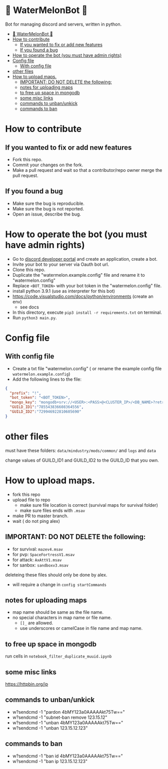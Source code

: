 # 🍉 WaterMelonBot 🍉 

Bot for managing discord and servers, written in python.

- [🍉 WaterMelonBot 🍉](#-watermelonbot-)
- [How to contribute](#how-to-contribute)
  - [If you wanted to fix or add new features](#if-you-wanted-to-fix-or-add-new-features)
  - [If you found a bug](#if-you-found-a-bug)
- [How to operate the bot (you must have admin rights)](#how-to-operate-the-bot-you-must-have-admin-rights)
- [Config file](#config-file)
  - [With config file](#with-config-file)
- [other files](#other-files)
- [How to upload maps.](#how-to-upload-maps)
  - [IMPORTANT: DO NOT DELETE the following:](#important-do-not-delete-the-following)
  - [notes for uploading maps](#notes-for-uploading-maps)
  - [to free up space in mongodb](#to-free-up-space-in-mongodb)
  - [some misc links](#some-misc-links)
  - [commands to unban/unkick](#commands-to-unbanunkick)
  - [commands to ban](#commands-to-ban)
  


# How to contribute


## If you wanted to fix or add new features
- Fork this repo.
- Commit your changes on the fork.
- Make a pull request and wait so that a contributor/repo owner merge the pull request.

## If you found a bug
- Make sure the bug is reproducible.
- Make sure the bug is not reported.
- Open an issue, describe the bug.

# How to operate the bot (you must have admin rights)
- Go to [discord developer portal](https://discord.com/developers) and create an application, create a bot.
- Invite your bot to your server via Oauth bot url.
- Clone this repo.
- Duplicate the "watermelon.example.config" file and rename it to "watermelon.config"
- Replace `<BOT_TOKEN>` with your bot token in the "watermelon.config" file.
- install python 3.9.1 (use as interpreter for this bot)
- https://code.visualstudio.com/docs/python/environments (create an env) 
  - see docs
- In this directory, execute `pip3 install -r requirements.txt` on terminal.
- Run `python3 main.py`.

# Config file

## With config file
- Create a txt file "watermelon.config" ( or rename the example config file `watermelon.example.config`)
- Add the following lines to the file:
```json
{
  "prefix": "!",
  "bot_token": "<BOT_TOKEN>",
  "mongo_key": "mongodb+srv://<USER>:<PASS>@<CLUSTER_IP>/<DB_NAME>?retryWrites=true&w=majority&socketTimeoutMS=36000&connectTimeoutMS=36000",
  "GUILD_ID1":"785543836608364556",
  "GUILD_ID2":"729946922810605690"
}
```
# other files

must have these folders: `data/mindustry/mods/common/` and `logs` and `data`

change values of GUILD_ID1 and GUILD_ID2 to the GUILD_ID that you own.

# How to upload maps.

- fork this repo
- upload file to repo
    - make sure file location is correct (survival maps for survival folder)
    - make sure files ends with `.msav`
- make PR to master branch.
- wait ( do not ping alex)

## IMPORTANT: DO NOT DELETE the following: 

- for survival: `mazev4.msav` 
- for pvp: `SpaceFortressV1.msav`
- for attack: `AxAttV1.msav`
- for sanbox: `sandboxv3.msav`

deleteing these files should only be done by alex.
- will require a change in `config startCommands`

## notes for uploading maps

- map name should be same as the file name.
- no special characters in map name or file name.
    - `[]_` are allowed.
    - use underscores or camelCase in file name and map name.

## to free up space in mongodb

run cells in `notebook_filter_duplicate_muuid.ipynb`


## some misc links  

https://httpbin.org/ip

## commands to unban/unkick

- w?sendcmd -1 "pardon 4bMY123a0AAAAAkt75Tw=="
- w?sendcmd -1 "subnet-ban remove 123.15.12"
- w?sendcmd -1 "unban 4bMY123a0AAAAAkt75Tw=="
- w?sendcmd -1 "unban 123.15.12.123"

## commands to ban

- w?sendcmd -1 "ban id 4bMY123a0AAAAAkt75Tw=="
- w?sendcmd -1 "ban ip 123.15.12.123"
